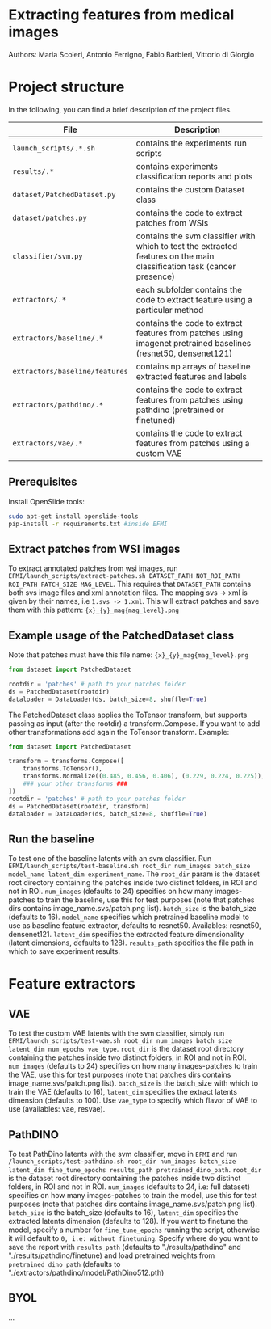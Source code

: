 # Extracting features from medical images
Authors: Maria Scoleri, Antonio Ferrigno, Fabio Barbieri, Vittorio di Giorgio 

# Project structure

In the following, you can find a brief description of the project files.

| File | Description | 
| ---- | ----------- |
| `launch_scripts/.*.sh` | contains the experiments run scripts |
| `results/.*` | contains experiments classification reports and plots |
| `dataset/PatchedDataset.py` | contains the custom Dataset class |
| `dataset/patches.py` | contains the code to extract patches from WSIs |
| `classifier/svm.py` | contains the svm classifier with which to test the extracted features on the main classification task (cancer presence) |
| `extractors/.*` | each subfolder contains the code to extract feature using a particular method |
| `extractors/baseline/.*` | contains the code to extract features from patches using imagenet pretrained baselines (resnet50, densenet121) |
| `extractors/baseline/features` | contains np arrays of baseline extracted features and labels |
| `extractors/pathdino/.*` |  contains the code to extract features from patches using pathdino (pretrained or finetuned) |
| `extractors/vae/.*` |  contains the code to extract features from patches using a custom VAE |




## Prerequisites
Install OpenSlide tools:
```sh
sudo apt-get install openslide-tools
pip-install -r requirements.txt #inside EFMI
```


## Extract patches from WSI images
To extract annotated patches from wsi images, run ```EFMI/launch_scripts/extract-patches.sh DATASET_PATH NOT_ROI_PATH ROI_PATH PATCH_SIZE MAG_LEVEL```. This requires that ```DATASET_PATH``` contains both svs image files and xml annotation files. The mapping svs -> xml is given by their names, i.e ```1.svs -> 1.xml```. This will extract patches and save them with this pattern: ```{x}_{y}_mag{mag_level}.png```



## Example usage of the PatchedDataset class
Note that patches must have this file name: ```{x}_{y}_mag{mag_level}.png```

```python
from dataset import PatchedDataset

rootdir = 'patches' # path to your patches folder
ds = PatchedDataset(rootdir)
dataloader = DataLoader(ds, batch_size=8, shuffle=True)
```

The PatchedDataset class applies the ToTensor transform, but supports passing as input (after the rootdir) a transform.Compose. If you want to add other transformations add again the ToTensor transform. Example:
```python
from dataset import PatchedDataset

transform = transforms.Compose([
    transforms.ToTensor(),
    transforms.Normalize((0.485, 0.456, 0.406), (0.229, 0.224, 0.225)),
    ### your other transforms ###
])
rootdir = 'patches' # path to your patches folder
ds = PatchedDataset(rootdir, transform)
dataloader = DataLoader(ds, batch_size=8, shuffle=True)
```


## Run the baseline
To test one of the baseline latents with an svm classifier. Run ```EFMI/launch_scripts/test-baseline.sh root_dir num_images batch_size model_name latent_dim experiment_name```. The ```root_dir``` param is the dataset root directory containing the patches inside two distinct folders, in ROI and not in ROI. ```num_images``` (defaults to 24) specifies on how many images-patches to train the baseline, use this for test purposes (note that patches dirs contains image_name.svs/patch.png list). ```batch_size``` is the batch_size (defaults to 16). ```model_name``` specifies which pretrained baseline model to use as baseline feature extractor, defaults to resnet50. Availables: resnet50, densenet121. ```latent_dim``` specifies the extracted feature dimensionality (latent dimensions, defaults to 128). ```results_path``` specifies the file path in which to save experiment results.



# Feature extractors
## VAE
To test the custom VAE latents with the svm classifier, simply run ```EFMI/launch_scripts/test-vae.sh root_dir num_images batch_size latent_dim num_epochs vae_type```. ```root_dir``` is the dataset root directory containing the patches inside two distinct folders, in ROI and not in ROI. ```num_images``` (defaults to 24) specifies on how many images-patches to train the VAE, use this for test purposes (note that patches dirs contains image_name.svs/patch.png list). ```batch_size``` is the batch_size with which to train the VAE (defaults to 16), ```latent_dim``` specifies the extract latents dimension (defaults to 100). Use ```vae_type``` to specify which flavor of VAE to use (availables: vae, resvae).


## PathDINO
To test PathDino latents with the svm classifier, move in ```EFMI``` and run ```/launch_scripts/test-pathdino.sh root_dir num_images batch_size latent_dim fine_tune_epochs results_path pretrained_dino_path```. ```root_dir``` is the dataset root directory containing the patches inside two distinct folders, in ROI and not in ROI. ```num_images``` (defaults to 24, i.e: full dataset) specifies on how many images-patches to train the model, use this for test purposes (note that patches dirs contains image_name.svs/patch.png list). ```batch_size``` is the batch_size (defaults to 16), ```latent_dim``` specifies the extracted latents dimension (defaults to 128). If you want to finetune the model, specify a number for ```fine_tune_epochs``` running the script, otherwise it will default to ```0, i.e: without finetuning```. Specify where do you want to save the report with ```results_path``` (defaults to "./results/pathdino" and "./results/pathdino/finetune) and load pretrained weights from ```pretrained_dino_path``` (defaults to "./extractors/pathdino/model/PathDino512.pth)

## BYOL
...